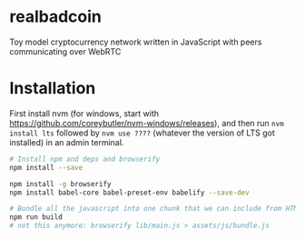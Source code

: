 # realbadcoin
Toy model cryptocurrency network written in JavaScript with peers communicating over WebRTC

# Installation

First install nvm (for windows, start with https://github.com/coreybutler/nvm-windows/releases),
and then run `nvm install lts` followed by `nvm use ????` (whatever the version of LTS got installed) in an admin terminal.

```bash
# Install npm and deps and browserify
npm install --save

npm install -g browserify
npm install babel-core babel-preset-env babelify --save-dev

# Bundle all the javascript into one chunk that we can include from HTML
npm run build
# not this anymore: browserify lib/main.js > assets/js/bundle.js
```

